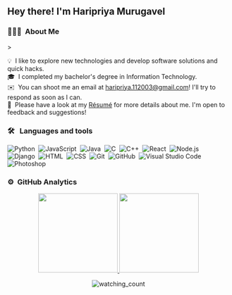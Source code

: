 <h2>Hey there! I'm Haripriya Murugavel</h2>

<h3>👨🏻‍💻 &nbsp;About Me</h3>>

💡 &nbsp;I like to explore new technologies and develop software solutions and quick hacks.\
🎓 &nbsp;I completed my bachelor's degree in Information Technology.\
✉️ &nbsp;You can shoot me an email at haripriya.112003@gmail.com! I'll try to respond as soon as I can.\
📄 &nbsp;Please have a look at my [Résumé](https://drive.google.com/file/d/1ftuzyacyav8RVBrFLPIhA-fzymvgw5l2/view?usp=drive_link) for more details about me. I'm open to feedback and suggestions!

<h3> 🛠 &nbsp; Languages and tools</h3>

![Python](https://img.shields.io/badge/-Python-05122A?style=flat&logo=python)&nbsp;
![JavaScript](https://img.shields.io/badge/-JavaScript-05122A?style=flat&logo=javascript)&nbsp;
![Java](https://img.shields.io/badge/-Java-05122A?style=flat&logo=Java&logoColor=FFA518)&nbsp;
![C](https://img.shields.io/badge/-C-05122A?style=flat&logo=C&logoColor=A8B9CC)&nbsp;
![C++](https://img.shields.io/badge/-C++-05122A?style=flat&logo=C%2B%2B&logoColor=00599C)&nbsp;
![React](https://img.shields.io/badge/-React-05122A?style=flat&logo=react)&nbsp;
![Node.js](https://img.shields.io/badge/-Node.js-05122A?style=flat&logo=node.js)&nbsp;
![Django](https://img.shields.io/badge/-Django-05122A?style=flat&logo=django&logoColor=092E20)&nbsp;
![HTML](https://img.shields.io/badge/-HTML-05122A?style=flat&logo=HTML5)&nbsp;
![CSS](https://img.shields.io/badge/-CSS-05122A?style=flat&logo=CSS3&logoColor=1572B6)&nbsp;
![Git](https://img.shields.io/badge/-Git-05122A?style=flat&logo=git)&nbsp;
![GitHub](https://img.shields.io/badge/-GitHub-05122A?style=flat&logo=github)&nbsp;
![Visual Studio Code](https://img.shields.io/badge/-Visual%20Studio%20Code-05122A?style=flat&logo=visual-studio-code&logoColor=007ACC)&nbsp;
![Photoshop](https://img.shields.io/badge/-Photoshop-05122A?style=flat&logo=adobe-photoshop)&nbsp;

### ⚙️ &nbsp;GitHub Analytics

<p align="center">
<a href="https://github.com/Ninja1102">
  <img height="180em" src="https://github-readme-stats-eight-theta.vercel.app/api?username=Ninja1102&show_icons=true&theme=algolia&include_all_commits=true&count_private=true"/>
  <img height="180em" src="https://github-readme-stats-eight-theta.vercel.app/api/top-langs/?username=Ninja1102&layout=compact&langs_count=8&theme=algolia"/>
</a>
</p>


<p align="center"> 
<img src="https://komarev.com/ghpvc/?username=Ninja1102&color=brightgreen" alt="watching_count" />
 </p>
